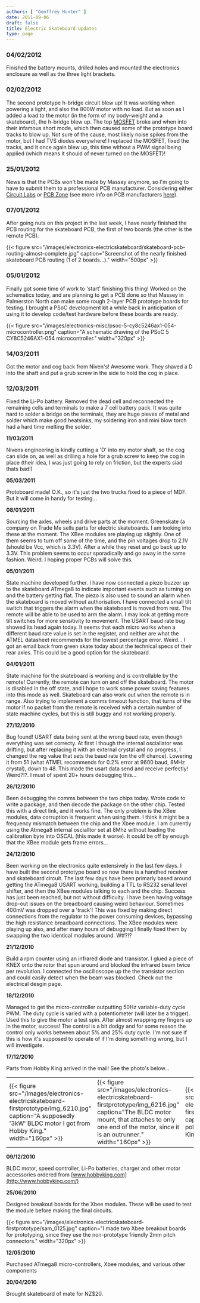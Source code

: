 ```yaml
---
authors: [ "Geoffrey Hunter" ]
date: 2011-09-06
draft: false
title: Electric Skateboard Updates
type: page
---
```


### 04/02/2012

Finished the battery mounts, drilled holes and mounted the electronics enclosure as well as the three light brackets.

### 02/02/2012

The second prototype h-bridge circuit blew up! It was working when powering a light, and also the 800W motor with no load. But as soon as I added a load to the motor (in the form of my body-weight and a skateboard), the h-bridge blew up. The top [MOSFET](/electronics/components/transistors/mosfets/) broke and when into their infamous short mode, which then caused some of the prototype board tracks to blow up. Not sure of the cause, most likely noise spikes from the motor, but I had TVS diodes everywhere! I replaced the MOSFET, fixed the tracks, and it once again blew up, this time without a PWM signal being applied (which means it should of never turned on the MOSFET)!

### 25/01/2012

News is that the PCBs won't be made by Massey anymore, so I'm going to have to submit them to a professional PCB manufacturer. Considering either [Circuit Labs](http://www.circuitlabs.co.nz/) or [PCB Zone](http://www.pcbzone.net/) (see more info on PCB manufacturers [here](/electronics/general/electrical-suppliers/)).

### 07/01/2012

After going nuts on this project in the last week, I have nearly finished the PCB routing for the skateboard PCB, the first of two boards (the other is the remote PCB).

{{< figure src="/images/electronics-electricskateboard/skateboard-pcb-routing-almost-complete.jpg" caption="Screenshot of the nearly finished skateboard PCB routing (1 of 2 boards...)."  width="500px" >}}

### **05/01/2012**

Finally got some time of work to 'start' finishing this thing! Worked on the schematics today, and are planning to get a PCB done so that Massey in Palmerston North can make some rough 2-layer PCB prototype boards for testing. I brought a PSoC development kit a while back in anticipation of using it to develop code/test hardware before these boards are ready.

{{< figure src="/images/electronics-misc/psoc-5-cy8c5246ax1-054-microcontroller.png" caption="A schematic drawing of the PSoC 5 CY8C5246AX1-054 microcontroller."  width="320px" >}}

### 14/03/2011

Got the motor and cog back from Niven's! Awesome work. They shaved a D into the shaft and put a grub screw in the side to hold the cog in place.

### 12/03/2011

Fixed the Li-Po battery. Removed the dead cell and reconnected the remaining cells and terminals to make a 7 cell battery pack. It was quite hard to solder a bridge on the terminals, they are huge pieves of metal and solder which make good heatsinks, my soldering iron and mini blow torch had a hard time melting the solder.

**11/03/2011**

Nivens engineering is kindly cutting a 'D' into my motor shaft, so the cog can slide on, as well as drilling a hole for a grub screw to keep the cog in place (their idea, I was just going to rely on friction, but the experts siad thats bad!)

**05/03/2011**

Protoboard made! O.K., so it's just the two trucks fixed to a piece of MDF. But it will come in handy for testing...

**08/01/2011**

Sourcing the axles, wheels and drive parts at the moment. Greenskate (a company on Trade Me sells parts for electric skateboards. I am looking into these at the moment. The XBee modules are playing up slightly. One of them seems to turn off some of the time, and the pin voltages drop to 2.1V (should be Vcc, which is 3.3V). After a while they reset and go back up to 3.3V. This problem seems to occur sporadically and go away in the same fashion. Weird. I hoping proper PCBs will solve this.

**05/01/2011**

State machine developed further. I have now connected a piezo buzzer up to the skateboard ATmega8 to indicate important events such as turning on and the battery getting flat. The piezo is also used to sound an alarm when the skateboard is moved without authorisation. I have connected a small tilt switch that triggers the alarm when the skateboard is moved from rest. The remote will be able to be used to arm the alarm. I may look at getting more tilt switches for more sensitivity to movement. The USART baud rate bug showed its head again today. It seems that each micro works when a different baud rate value is set in the register, and neither are what the ATMEL datasheet recommends for the lowest percentage error. Weird... I got an email back from green skate today about the technical specs of their rear axles. This could be a good option for the skateboard.

**04/01/2011**

State machine for the skateboard is working and is controllable by the remote! Currently, the remote can turn on and off the skateboard. The motor is disabled in the off state, and I hope to work some power saving features into this mode as well. Skateboard can also work out when the remote is in range. Also trying to implement a comms timeout function, that turns of the motor if no packet from the remote is received with a certain number of state machine cycles, but this is still buggy and not working properly.

**27/12/2010**

Bug found! USART data being sent at the wrong baud rate, even though everything was set correcty. At first I though the internal osciallator was drifting, but after replacing it with an external crystal and no progress, I changed the reg value that sets the baud rate (on the off chance). Lowering it from 51 (what ATMEL recommends for 0.2% error at 9600 baud, 8MHz crystal), down to 48. This made the usart data send and receive perfectly! Weird?!?. I must of spent 20+ hours debugging this...

**26/12/2010**

Been debugging the comms between the two chips today. Wrote code to write a package, and then decode the package on the other chip. Tested this with a direct link, and it works fine. The only problem is the XBee modules, data corruption is frequent when using them. I think it might be a frequency mismatch between the chip and the Xbee module. I am currently using the Atmega8 internal oscialltor set at 8Mhz without loading the calibration byte into OSCAL (this made it worse). It could be off by enough that the XBee module gets frame errors...

**24/12/2010**

Been working on the electronics quite extensively in the last few days. I have built the second prototype board so now there is a handhed receiver and skateboard circuit. The last few days have been primarly based around getting the ATmega8 USART working, building a TTL to RS232 serial level shifter, and then the XBee modules talking to each and the chip. Success has just been reached, but not without difficulty. I have been having voltage drop-out issues on the breadboard causing weird behaviour. Sometimes 400mV was dropped over a 'track'! This was fixed by making direct connections from the regulator to the power consuming devices, bypassing the high resistance breadboard connections. The XBee modules were playing up also, and after many hours of debugging I finally fixed them by swapping the two identical modules around. Wtf?!?

**21/12/2010**

Build a rpm counter using an infrared diode and transistor. I glued a piece of KNEX onto the rotor that spun around and blocked the infrared beam twice per revolution. I connected the oscilloscope up the the transistor section and could easily detect when the beam was blocked. Check out the electrical desgin page.

**18/12/2010**

Managed to get the micro-controller outputting 50Hz variable-duty cycle PWM. The duty cycle is varied with a potentiometer (will later be a trigger). Used this to give the motor a test spin. After almost wrapping my fingers up in the motor, success! The control is a bit dodgy and for some reason the control only works between about 5% and 25% duty cycle. I'm not sure if this is how it's supposed to operate of if I'm doing something wrong, but I will investigate.

**17/12/2010**

Parts from Hobby King arrived in the mail! See the photo's below...

<table>
<tbody >
<tr >

<td >{{< figure src="/images/electronics-electricskateboard-firstprototype/img_6210.jpg" caption="A supposedly '3kW' BLDC motor I got from Hobby King."  width="160px" >}}
</td>

<td >{{< figure src="/images/electronics-electricskateboard-firstprototype/img_6216.jpg" caption="The BLDC motor mount, that attaches to only one end of the motor, since it is an outrunner."  width="160px" >}}
</td>

<td >{{< figure src="/images/electronics-electricskateboard-firstprototype/img_6221.jpg" caption="A lithium-ion polymer battery from Hobby King."  width="160px" >}}
</td>
</tr>
</tbody>
</table>

**09/12/2010**

BLDC motor, speed controller, Li-Po batteries, charger and other motor accessories ordered from [www.hobbyking.com](http://www.hobbyking.com/)

**25/06/2010**

Designed breakout boards for the Xbee modules. These will be used to test the module before making the final circuits.

{{< figure src="/images/electronics-electricskateboard-firstprototype/sam_0125.jpg" caption="I made two Xbee breakout boards for prototyping, since they use the non-prototype friendly 2mm pitch connectors."  width="320px" >}}

**12/05/2010**

Purchased ATmega8 micro-controllers, Xbee modules, and various other components

**20/04/2010**

Brought skateboard of mate for NZ$20.

